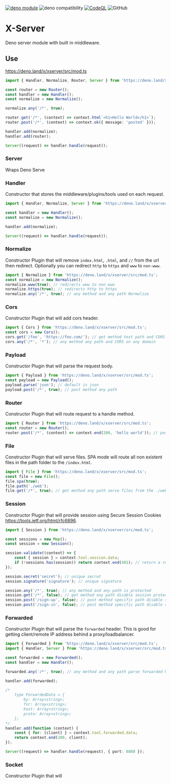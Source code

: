 [![deno module](https://shield.deno.dev/x/xserver)](https://deno.land/x/xserver)
![deno compatibility](https://shield.deno.dev/deno/1.33.3)
[![CodeQL](https://github.com/xeaone/server/actions/workflows/codeql-analysis.yml/badge.svg)](https://github.com/xeaone/server/actions/workflows/codeql-analysis.yml)
![GitHub](https://img.shields.io/github/license/xeaone/server)

# X-Server

Deno server module with built in middleware.

## Use

https://deno.land/x/xserver/src/mod.ts

```ts
import { Handler, Normalize, Router, Server } from 'https://deno.land/x/xserver/src/mod.ts';

const router = new Router();
const handler = new Handler();
const normalize = new Normalize();

normalize.any('/*', true);

router.get('/*', (context) => context.html`<h1>Hello World</h1>`);
router.post('/*', (context) => context.ok({ message: 'posted' }));

handler.add(normalize);
handler.add(router);

Server((request) => handler.handle(request));
```

### Server

Wraps Deno Serve

### Handler

Constructor that stores the middleware/plugins/tools used on each request.

```ts
import { Handler, Normalize, Server } from 'https://deno.land/x/xserver/src/mod.ts';

const handler = new Handler();
const normalize = new Normalize();

handler.add(normalize);

Server((request) => handler.handle(request));
```

### Normalize

Constructor Plugin that will remove `index.html`, `.html`, and `//` from the url then redirect. Optionally you can redirect `http` to `https` and `www` to `non-www`.

```ts
import { Normalize } from 'https://deno.land/x/xserver/src/mod.ts';
const normalize = new Normalize();
normalize.www(true); // redirects www to non www
normalize.https(true); // redirects http to https
normalize.any('/*', true); // any method and any path Normalize
```

### Cors

Constructor Plugin that will add cors header.

```ts
import { Cors } from 'https://deno.land/x/xserver/src/mod.ts';
const cors = new Cors();
cors.get('/foo', 'https://foo.com/'); // get method test path and CORS on only foo.com domain
cors.any('/*', '*'); // any method any path and CORS on any domain
```

### Payload

Constructor Plugin that will parse the request body.

```ts
import { Payload } from 'https://deno.land/x/xserver/src/mod.ts';
const payload = new Payload();
payload.parse('json'); // default is json
payload.post('/*', true); // post method any path
```

### Router

Constructor Plugin that will route request to a handle method.

```ts
import { Router } from 'https://deno.land/x/xserver/src/mod.ts';
const router = new Router();
router.post('/*', (context) => context.end(200, 'hello world')); // post method any path
```

### File

Constructor Plugin that will serve files. SPA mode will route all non existent files in the path folder to the `/index.html`.

```ts
import { File } from 'https://deno.land/x/xserver/src/mod.ts';
const file = new File();
file.spa(true);
file.path('./web');
file.get('/*', true); // get method any path serve files from the ./web folder
```

### Session

Constructor Plugin that will provide session using Secure Session Cookies https://tools.ietf.org/html/rfc6896.

```ts
import { Session } from 'https://deno.land/x/xserver/src/mod.ts';

const sessions = new Map();
const session = new Session();

session.validate((context) => {
    const { session } = context.tool.session.data;
    if (!sessions.has(session)) return context.end(401); // return a response to prevent access
});

session.secret('secret'); // unique secret
session.signature('signature'); // unique signature

session.any('/*', true); // any method and any path is protected
session.get('/*', false); // get method any path disable session protection
session.post('/sign-up', false); // post method specific path disable session protection
session.post('/sign-in', false); // post method specific path disable session protection
```

### Forwarded

Constructor Plugin that will parse the `forwarded` header.
This is good for getting client/remote IP address behind a proxy/loadbalancer.

```ts
import { Forwarded } from 'https://deno.land/x/xserver/src/mod.ts';
import { Handler, Server } from 'https://deno.land/x/xserver/src/mod.ts';

const forwarded = new Forwarded();
const handler = new Handler();

forwarded.any('/*', true); // any method and any path parse forwarded header

handler.add(forwarded);

/*
    type ForwardedData = {
        by: Array<string>;
        for: Array<string>;
        host: Array<string>;
        proto: Array<string>;
    };
*/
handler.add(function (context) {
    const { for: [client] } = context.tool.forwarded.data;
    return context.end(200, client);
});

Server((request) => handler.handle(request), { port: 8080 });
```

### Socket

Constructor Plugin that will

```ts
```
